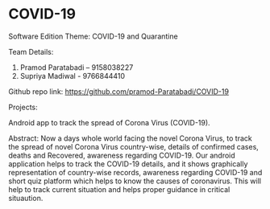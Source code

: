 # COVID-19

Software Edition
Theme: COVID-19 and Quarantine

Team Details:
1.  Pramod Paratabadi – 9158038227
2.  Supriya Madiwal - 9766844410

Github repo link: https://github.com/pramod-Paratabadi/COVID-19


Projects: 

Android app to track the spread of  Corona Virus (COVID-19).

Abstract: 
Now a days whole world facing the novel Corona Virus, to track the spread of novel Corona Virus country-wise, details of confirmed cases, deaths and Recovered, awareness regarding COVID-19.
Our android application helps to track the COVID-19 details, and it shows graphically representation of  country-wise records, awareness regarding COVID-19 and short quiz platform which helps to know the causes of coronavirus. This will help to track current situation and helps proper guidance in critical situaution.
